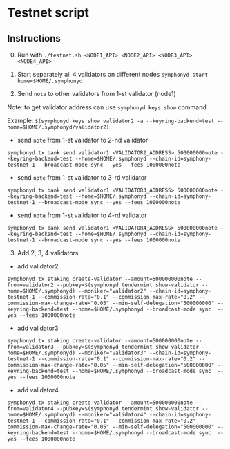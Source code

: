 # Testnet script

## Instructions
0) Run with `./testnet.sh <NODE1_API> <NODE2_API> <NODE3_API> <NODE4_API>`


1) Start separately all 4 validators on different nodes
`symphonyd start --home=$HOME/.symphonyd`


2) Send `note` to other validators from 1-st validator (node1) 

Note: to get validator address can use `symphonyd keys show` command

Example: `$(symphonyd keys show validator2 -a --keyring-backend=test --home=$HOME/.symphonyd/validator2)`


- send `note` from 1-st validator to 2-nd validator

`symphonyd tx bank send validator1 <VALIDATOR2_ADDRESS> 500000000note --keyring-backend=test --home=$HOME/.symphonyd --chain-id=symphony-testnet-1 --broadcast-mode sync --yes --fees 1000000note
`
- send `note` from 1-st validator to 3-rd validator

`symphonyd tx bank send validator1 <VALIDATOR3_ADDRESS> 500000000note --keyring-backend=test --home=$HOME/.symphonyd --chain-id=symphony-testnet-1 --broadcast-mode sync --yes --fees 1000000note
`
- send `note` from 1-st validator to 4-rd validator

`symphonyd tx bank send validator1 <VALIDATOR4_ADDRESS> 500000000note --keyring-backend=test --home=$HOME/.symphonyd --chain-id=symphony-testnet-1 --broadcast-mode sync --yes --fees 1000000note
`

3) Add 2, 3, 4 validators 
- add validator2

`symphonyd tx staking create-validator --amount=500000000note --from=validator2 --pubkey=$(symphonyd tendermint show-validator --home=$HOME/.symphonyd) --moniker="validator2" --chain-id=symphony-testnet-1 --commission-rate="0.1" --commission-max-rate="0.2" --commission-max-change-rate="0.05" --min-self-delegation="500000000" --keyring-backend=test --home=$HOME/.symphonyd --broadcast-mode sync  --yes --fees 1000000note
`
- add validator3

`symphonyd tx staking create-validator --amount=500000000note --from=validator3 --pubkey=$(symphonyd tendermint show-validator --home=$HOME/.symphonyd) --moniker="validator3" --chain-id=symphony-testnet-1 --commission-rate="0.1" --commission-max-rate="0.2" --commission-max-change-rate="0.05" --min-self-delegation="500000000" --keyring-backend=test --home=$HOME/.symphonyd --broadcast-mode sync  --yes --fees 1000000note
`
- add validator4

`symphonyd tx staking create-validator --amount=500000000note --from=validator4 --pubkey=$(symphonyd tendermint show-validator --home=$HOME/.symphonyd) --moniker="validator4" --chain-id=symphony-testnet-1 --commission-rate="0.1" --commission-max-rate="0.2" --commission-max-change-rate="0.05" --min-self-delegation="500000000" --keyring-backend=test --home=$HOME/.symphonyd --broadcast-mode sync  --yes --fees 1000000note`